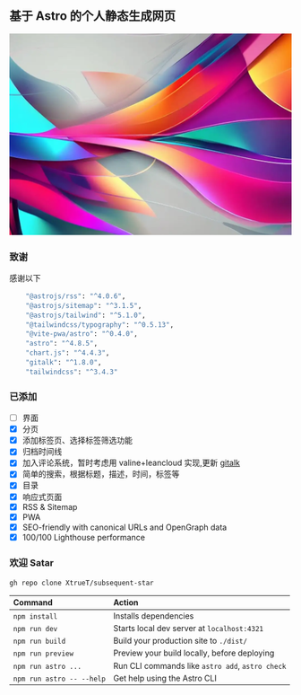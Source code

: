 ## 基于 Astro 的个人静态生成网页

![](./public/image/header.webp)

### 致谢

感谢以下

```bash
    "@astrojs/rss": "^4.0.6",
    "@astrojs/sitemap": "^3.1.5",
    "@astrojs/tailwind": "^5.1.0",
    "@tailwindcss/typography": "^0.5.13",
    "@vite-pwa/astro": "^0.4.0",
    "astro": "^4.8.5",
    "chart.js": "^4.4.3",
    "gitalk": "^1.8.0",
    "tailwindcss": "^3.4.3"
```

### 已添加

- [ ] 界面
- [x] 分页
- [x] 添加标签页、选择标签筛选功能
- [x] 归档时间线
- [x] 加入评论系统，暂时考虑用 valine+leancloud 实现,更新 [gitalk](https://github.com/gitalk/gitalk/blob/master/readme-cn.md)
- [x] 简单的搜索，根据标题，描述，时间，标签等
- [x] 目录
- [x] 响应式页面
- [x] RSS & Sitemap
- [x] PWA
- [x] SEO-friendly with canonical URLs and OpenGraph data
- [x] 100/100 Lighthouse performance

### 欢迎 Satar

```bash
gh repo clone XtrueT/subsequent-star
```

| Command                   | Action                                           |
| :------------------------ | :----------------------------------------------- |
| `npm install`             | Installs dependencies                            |
| `npm run dev`             | Starts local dev server at `localhost:4321`      |
| `npm run build`           | Build your production site to `./dist/`          |
| `npm run preview`         | Preview your build locally, before deploying     |
| `npm run astro ...`       | Run CLI commands like `astro add`, `astro check` |
| `npm run astro -- --help` | Get help using the Astro CLI                     |
